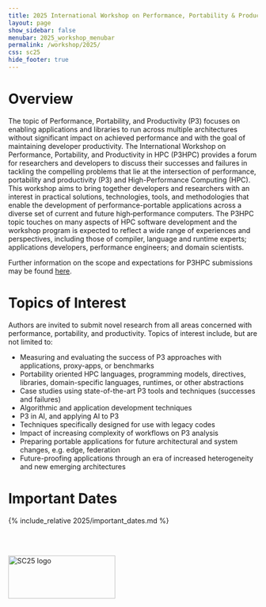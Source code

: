 ```yaml
---
title: 2025 International Workshop on Performance, Portability & Productivity in HPC
layout: page
show_sidebar: false
menubar: 2025_workshop_menubar
permalink: /workshop/2025/
css: sc25
hide_footer: true
---
```


# Overview

The topic of Performance, Portability, and Productivity (P3) focuses on
enabling applications and libraries to run across multiple architectures
without significant impact on achieved performance and with the goal of
maintaining developer productivity. The International Workshop on Performance,
Portability, and Productivity in HPC (P3HPC) provides a forum for researchers
and developers to discuss their successes and failures in tackling the
compelling problems that lie at the intersection of performance, portability
and productivity (P3) and High-Performance Computing (HPC). This workshop aims
to bring together developers and researchers with an interest in practical
solutions, technologies, tools, and methodologies that enable the development
of performance-portable applications across a diverse set of current and future
high‑performance computers. The P3HPC topic touches on many aspects of HPC
software development and the workshop program is expected to reflect a wide
range of experiences and perspectives, including those of compiler, language
and runtime experts; applications developers, performance engineers; and domain
scientists.

Further information on the scope and expectations for P3HPC submissions may be
found [here](https://p3hpc.org/principles/).

# Topics of Interest

Authors are invited to submit novel research from all areas concerned with
performance, portability, and productivity.  Topics of interest include, but
are not limited to:

- Measuring and evaluating the success of P3 approaches with applications, proxy-apps, or benchmarks
- Portability oriented HPC languages, programming models, directives, libraries, domain-specific languages, runtimes, or other abstractions
- Case studies using state-of-the-art P3 tools and techniques (successes and failures)
- Algorithmic and application development techniques
- P3 in AI, and applying AI to P3
- Techniques specifically designed for use with legacy codes
- Impact of increasing complexity of workflows on P3 analysis
- Preparing portable applications for future architectural and system changes, e.g. edge, federation
- Future-proofing applications through an era of increased heterogeneity and new emerging architectures

# Important Dates

{% include_relative 2025/important_dates.md %}

<br/><br/>
<nav class="level">
  <div class="level-left">
    <div class="level-item">
      <a href="https://sc25.supercomputing.org">
      <img src="sc25.png" alt="SC25 logo" width="216" height="87">
      </a>
    </div>
  </div>
</nav>
